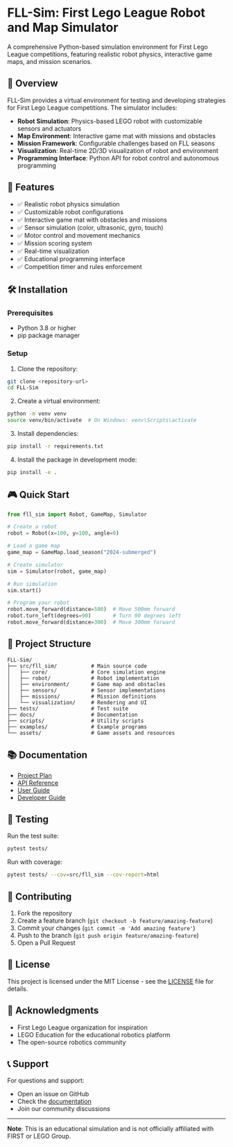 # FLL-Sim: First Lego League Robot and Map Simulator

A comprehensive Python-based simulation environment for First Lego League competitions, featuring realistic robot physics, interactive game maps, and mission scenarios.

## 🎯 Overview

FLL-Sim provides a virtual environment for testing and developing strategies for First Lego League competitions. The simulator includes:

- **Robot Simulation**: Physics-based LEGO robot with customizable sensors and actuators
- **Map Environment**: Interactive game mat with missions and obstacles
- **Mission Framework**: Configurable challenges based on FLL seasons
- **Visualization**: Real-time 2D/3D visualization of robot and environment
- **Programming Interface**: Python API for robot control and autonomous programming

## 🚀 Features

- ✅ Realistic robot physics simulation
- ✅ Customizable robot configurations
- ✅ Interactive game mat with obstacles and missions
- ✅ Sensor simulation (color, ultrasonic, gyro, touch)
- ✅ Motor control and movement mechanics
- ✅ Mission scoring system
- ✅ Real-time visualization
- ✅ Educational programming interface
- ✅ Competition timer and rules enforcement

## 🛠️ Installation

### Prerequisites

- Python 3.8 or higher
- pip package manager

### Setup

1. Clone the repository:
```bash
git clone <repository-url>
cd FLL-Sim
```

2. Create a virtual environment:
```bash
python -m venv venv
source venv/bin/activate  # On Windows: venv\Scripts\activate
```

3. Install dependencies:
```bash
pip install -r requirements.txt
```

4. Install the package in development mode:
```bash
pip install -e .
```

## 🎮 Quick Start

```python
from fll_sim import Robot, GameMap, Simulator

# Create a robot
robot = Robot(x=100, y=100, angle=0)

# Load a game map
game_map = GameMap.load_season("2024-submerged")

# Create simulator
sim = Simulator(robot, game_map)

# Run simulation
sim.start()

# Program your robot
robot.move_forward(distance=500)  # Move 500mm forward
robot.turn_left(degrees=90)       # Turn 90 degrees left
robot.move_forward(distance=300)  # Move 300mm forward
```

## 📁 Project Structure

```
FLL-Sim/
├── src/fll_sim/           # Main source code
│   ├── core/              # Core simulation engine
│   ├── robot/             # Robot implementation
│   ├── environment/       # Game map and obstacles
│   ├── sensors/           # Sensor implementations
│   ├── missions/          # Mission definitions
│   └── visualization/     # Rendering and UI
├── tests/                 # Test suite
├── docs/                  # Documentation
├── scripts/               # Utility scripts
├── examples/              # Example programs
└── assets/                # Game assets and resources
```

## 📚 Documentation

- [Project Plan](docs/project_plan.md)
- [API Reference](docs/api_reference.md)
- [User Guide](docs/user_guide.md)
- [Developer Guide](docs/developer_guide.md)

## 🧪 Testing

Run the test suite:
```bash
pytest tests/
```

Run with coverage:
```bash
pytest tests/ --cov=src/fll_sim --cov-report=html
```

## 🤝 Contributing

1. Fork the repository
2. Create a feature branch (`git checkout -b feature/amazing-feature`)
3. Commit your changes (`git commit -m 'Add amazing feature'`)
4. Push to the branch (`git push origin feature/amazing-feature`)
5. Open a Pull Request

## 📄 License

This project is licensed under the MIT License - see the [LICENSE](LICENSE) file for details.

## 🙏 Acknowledgments

- First Lego League organization for inspiration
- LEGO Education for the educational robotics platform
- The open-source robotics community

## 📞 Support

For questions and support:
- Open an issue on GitHub
- Check the [documentation](docs/)
- Join our community discussions

---

**Note**: This is an educational simulation and is not officially affiliated with FIRST or LEGO Group.
